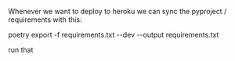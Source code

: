 Whenever we want to deploy to heroku we can sync the pyproject / requirements with this: 

poetry export -f requirements.txt --dev --output requirements.txt

run that

